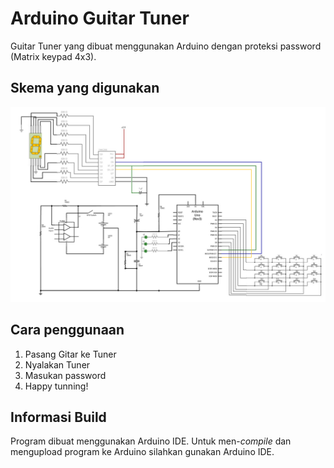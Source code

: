 # Arduino Guitar Tuner
Guitar Tuner yang dibuat menggunakan Arduino dengan proteksi password (Matrix keypad 4x3).

## Skema yang digunakan
![Arduino Guitar Tuner](/skema.jpg?raw=true "Arduino Guitar Tuner")

## Cara penggunaan
1. Pasang Gitar ke Tuner
2. Nyalakan Tuner
3. Masukan password
4. Happy tunning!

## Informasi Build
Program dibuat menggunakan Arduino IDE. Untuk men-*compile* dan mengupload program ke Arduino silahkan gunakan Arduino IDE.
